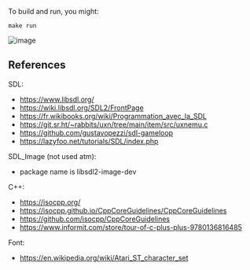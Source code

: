 To build and run, you might:

```
make run
```

![image](https://github.com/sroccaserra/revising-cpp-and-sdl/assets/7529/18d5eeca-d313-4434-b48d-3da99ec46228)

## References

SDL:

- <https://www.libsdl.org/>
- <https://wiki.libsdl.org/SDL2/FrontPage>
- <https://fr.wikibooks.org/wiki/Programmation_avec_la_SDL>
- <https://git.sr.ht/~rabbits/uxn/tree/main/item/src/uxnemu.c>
- <https://github.com/gustavopezzi/sdl-gameloop>
- <https://lazyfoo.net/tutorials/SDL/index.php>

SDL\_Image (not used atm):

- package name is libsdl2-image-dev

C++:

- <https://isocpp.org/>
- <https://isocpp.github.io/CppCoreGuidelines/CppCoreGuidelines>
- <https://github.com/isocpp/CppCoreGuidelines>
- <https://www.informit.com/store/tour-of-c-plus-plus-9780136816485>

Font:

- <https://en.wikipedia.org/wiki/Atari_ST_character_set>
